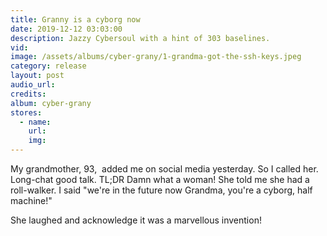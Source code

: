 ```yaml
---
title: Granny is a cyborg now
date: 2019-12-12 03:03:00
description: Jazzy Cybersoul with a hint of 303 baselines.
vid:
image: /assets/albums/cyber-grany/1-grandma-got-the-ssh-keys.jpeg
category: release
layout: post
audio_url:
credits:
album: cyber-grany
stores:
  - name:
    url:
    img:
---
```


My grandmother, 93,&nbsp; added me on social media yesterday. So I called her. Long-chat good talk. TL;DR Damn what a woman\! She told me she had a roll-walker. I said "we're in the future now Grandma, you're a cyborg, half machine\!"

She laughed and acknowledge it was a marvellous invention\!
